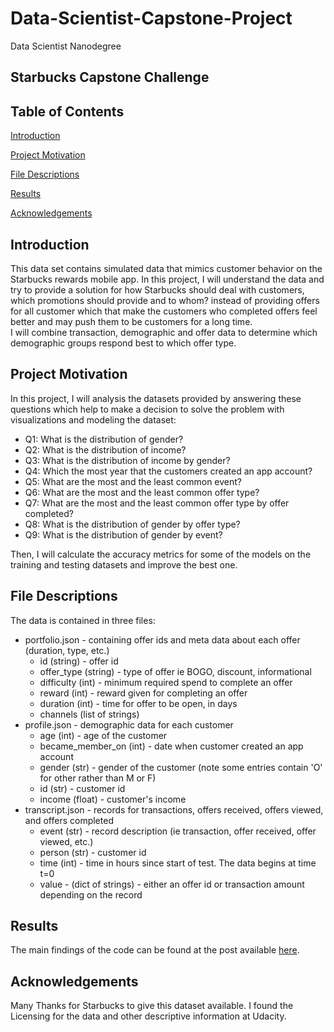 # Data-Scientist-Capstone-Project
Data Scientist Nanodegree
## Starbucks Capstone Challenge


## Table of Contents

[Introduction](#installation)

[Project Motivation](#project-motivation)

[File Descriptions](#file-descriptions)

[Results](#results)

[Acknowledgements](#acknowledgements)

## Introduction
This data set contains simulated data that mimics customer behavior on the Starbucks rewards mobile app. In this project, I will understand the data and try to provide a solution for how Starbucks should deal with customers, which promotions should provide and to whom? instead of providing offers for all customer which that make the customers who completed offers feel better and may push them to be customers for a long time.<br>
I will combine transaction, demographic and offer data to determine which demographic groups respond best to which offer type.<br>

## Project Motivation
In this project, I will analysis the datasets provided by answering these questions  which help to make a decision to solve the problem with visualizations and modeling the dataset:<br>
* Q1: What is the distribution of gender?<br>
* Q2: What is the distribution of income?<br>
* Q3: What is the distribution of income by gender?<br>
* Q4: Which the most year that the customers created an app account?<br>
* Q5: What are the most and the least common event?<br>
* Q6: What are the most and the least common offer type?<br>
* Q7: What are the most and the least common offer type by offer completed?<br>
* Q8: What is the distribution of gender by offer type?<br>
* Q9: What is the distribution of gender by event?<br>

Then, I will calculate the accuracy metrics for some of the models on the training and testing datasets and improve the best one.<br>

## File Descriptions
The data is contained in three files:<br>

* portfolio.json - containing offer ids and meta data about each offer (duration, type, etc.)<br>
  * id (string) - offer id <br>
  * offer_type (string) - type of offer ie BOGO, discount, informational<br>
  * difficulty (int) - minimum required spend to complete an offer<br>
  * reward (int) - reward given for completing an offer<br>
  * duration (int) - time for offer to be open, in days<br>
  * channels (list of strings)<br>
* profile.json - demographic data for each customer<br>
  * age (int) - age of the customer<br>
  * became_member_on (int) - date when customer created an app account<br>
  * gender (str) - gender of the customer (note some entries contain 'O' for other rather than M or F)<br>
  * id (str) - customer id<br>
  * income (float) - customer's income<br>
* transcript.json - records for transactions, offers received, offers viewed, and offers completed<br>
  * event (str) - record description (ie transaction, offer received, offer viewed, etc.)<br>
  * person (str) - customer id<br>
  * time (int) - time in hours since start of test. The data begins at time t=0<br>
  * value - (dict of strings) - either an offer id or transaction amount depending on the record<br>
  
## Results

The main findings of the code can be found at the post available [here](https://medium.com/@laila.alqawain/data-scientist-capstone-project-3348bc569e8b).

## Acknowledgements

Many Thanks for Starbucks to give this dataset available. I found the Licensing for the data and other descriptive information at Udacity. 

